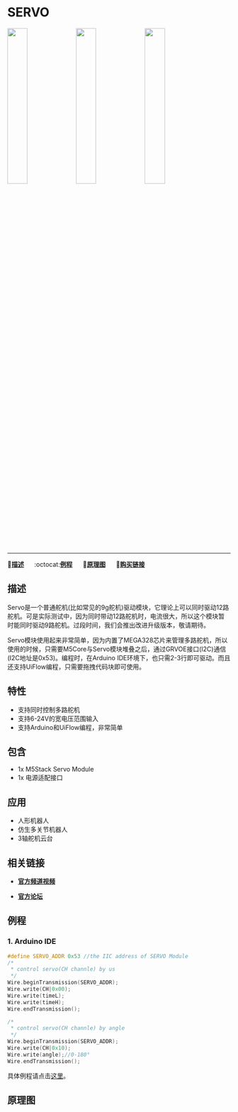 # SERVO

<img src="assets/img/product_pics/modules/module_servo_01.png" width="30%" height="30%"> <img src="assets/img/product_pics/modules/module_servo_02.png" width="30%" height="30%"> <img src="assets/img/product_pics/modules/module_servo_03.png" width="30%" height="30%">

***

:memo:**[描述](#描述)**&nbsp;&nbsp;&nbsp;&nbsp;&nbsp;&nbsp;:octocat:**[例程](#例程)**&nbsp;&nbsp;&nbsp;&nbsp;&nbsp;&nbsp;:electric_plug:**[原理图](#原理图)**&nbsp;&nbsp;&nbsp;&nbsp;&nbsp;&nbsp;🛒**[购买链接](https://item.taobao.com/item.htm?spm=a1z10.3-c.w4002-1172588106.10.6c6f425e2rHsr9&id=581189197514)**

## 描述

Servo是一个普通舵机(比如常见的9g舵机)驱动模块，它理论上可以同时驱动12路舵机。可是实际测试中，因为同时带动12路舵机时，电流很大，所以这个模块暂时能同时驱动9路舵机。过段时间，我们会推出改进升级版本，敬请期待。

Servo模块使用起来非常简单，因为内置了MEGA328芯片来管理多路舵机，所以使用的时候，只需要M5Core与Servo模块堆叠之后，通过GRVOE接口(I2C)通信(I2C地址是0x53)。编程时，在Arduino IDE环境下，也只需2-3行即可驱动。而且还支持UiFlow编程，只需要拖拽代码块即可使用。

## 特性

-  支持同时控制多路舵机
-  支持6-24V的宽电压范围输入
-  支持Arduino和UiFlow编程，非常简单

## 包含

-  1x M5Stack Servo Module
-  1x 电源适配接口

## 应用

-  人形机器人
-  仿生多关节机器人
-  3轴舵机云台

## 相关链接

- **[官方频道视频](https://i.youku.com/i/UNjE1ODA2MzE0OA==?spm=a2hzp.8253869.0.0)**

- **[官方论坛](http://forum.m5stack.com/)**

## 例程

### 1. Arduino IDE

```c++
#define SERVO_ADDR 0x53 //the IIC address of SERVO Module
/* 
 * control servo(CH channle) by us
 */
Wire.beginTransmission(SERVO_ADDR);
Wire.write(CH|0x00);
Wire.write(timeL);
Wire.write(timeH);
Wire.endTransmission();

/* 
 * control servo(CH channle) by angle
 */
Wire.beginTransmission(SERVO_ADDR);
Wire.write(CH|0x10);
Wire.write(angle);//0-180°
Wire.endTransmission(); 
```

具体例程请点击[这里](https://github.com/m5stack/M5-ProductExampleCodes/tree/master/Modules/SERVO/Arduino)。

## 原理图
